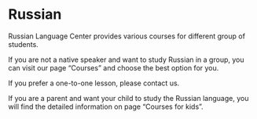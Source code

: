 # Russian

Russian Language Center provides various courses for different group of students.

If you are not a native speaker and want to study Russian in a group, you can visit our page “Courses” and choose the best option for you.

If you prefer a one-to-one lesson, please contact us.

If you are a parent and want your child to study the Russian language, you will find the detailed information on page “Courses for kids”.
